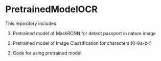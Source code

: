 # PretrainedModelOCR

This repository includes

1. Pretrained model of MaskRCNN for detect passport in nature image

2. Pretrained model of Image Classification for characters [0-9a-z<]

3. Code for using pretrained model
